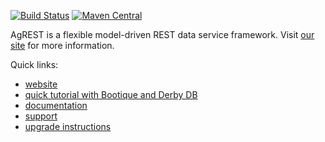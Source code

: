 [![Build Status](https://travis-ci.org/nhl/link-rest.svg?branch=master)](https://travis-ci.org/nhl/link-rest)
[![Maven Central](https://maven-badges.herokuapp.com/maven-central/com.nhl.link.rest/link-rest/badge.svg)](https://maven-badges.herokuapp.com/maven-central/com.nhl.link.rest/link-rest/)

AgREST is a flexible model-driven REST data service framework. Visit [our site](http://agrest.io/) for more information.

Quick links:

* [website](http://agrest.io)
* [quick tutorial with Bootique and Derby DB](https://github.com/bootique-examples/bootique-linkrest-demo)
* [documentation](http://agrest.io/docs/)
* [support](https://groups.google.com/forum/?#!forum/linkrest-user)
* [upgrade instructions](https://github.com/nhl/link-rest/blob/master/UPGRADE-NOTES.md)
